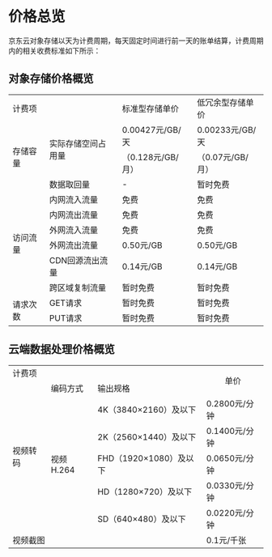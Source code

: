 # 价格总览

京东云对象存储以天为计费周期，每天固定时间进行前一天的账单结算，计费周期内的相关收费标准如下所示：

## 对象存储价格概览

<table>
 <tr>
  <td colspan="2">计费项</td>
  <td>标准型存储单价</td>
  <td>低冗余型存储单价</td>
 </tr>
 <tr>
  <td rowspan="3">存储容量</td>
  <td rowspan="2">实际存储空间占用量</td>
  <td>0.00427元/GB/天</td>
  <td>0.00233元/GB/天</td>
 </tr>
 <tr>
  <td>（0.128元/GB/月）</td>
  <td>（0.07元/GB/月）</td>
 </tr>
 <tr>
  <td>数据取回量</td>
  <td>-</td>
  <td>暂时免费</td>
 </tr>
 <tr>
  <td rowspan="6">访问流量</td>
  <td>内网流入流量</td>
  <td>免费</td>
  <td>免费</td>
 </tr>
 <tr>
  <td>内网流出流量</td>
  <td>免费</td>
  <td>免费</td>
 </tr>
 <tr>
  <td>外网流入流量</td>
  <td>免费</td>
  <td>免费</td>
 </tr>
 <tr>
  <td>外网流出流量</td>
  <td>0.50元/GB</td>
  <td>0.50元/GB</td>
 </tr>
 <tr>
  <td>CDN回源流出流量</td>
  <td>0.14元/GB</td>
  <td>0.14元/GB</td>
 </tr>
 <tr>
  <td>跨区域复制流量</td>
  <td>暂时免费</td>
  <td>暂时免费</td>
 </tr>
 <tr>
  <td rowspan="2">请求次数</td>
  <td>GET请求</td>
  <td>暂时免费</td>
  <td>暂时免费</td>
 </tr>
 <tr>
  <td>PUT请求</td>
  <td>暂时免费</td>
  <td>暂时免费</td>
 </tr>
</table>

## 云端数据处理价格概览

<table>
 <tr>
  <td colspan="3">计费项</td>
  <td rowspan="2" align="center">单价</td>
 </tr>
 <tr>
  <td rowspan="6">视频转码</td>
  <td>编码方式</td>
  <td>输出规格</td>  
 </tr>
 <tr>
  <td rowspan="5">视频H.264</td>
  <td>4K（3840×2160）及以下</td>
  <td>0.2800元/分钟</td>
 </tr>
 <tr>
  <td>2K（2560×1440）及以下</td>
  <td>0.1400元/分钟</td>
 </tr>
 <tr>
  <td>FHD（1920×1080）及以下</td>
  <td>0.0650元/分钟</td>
 </tr>
 <tr>
  <td>HD（1280×720）及以下</td>
  <td>0.0330元/分钟</td>
 <tr>
  <td>SD（640×480）及以下</td>
  <td>0.0220元/分钟</td>
 </tr>
 <tr>
  <td colspan="3">视频截图</td>
  <td>0.1元/千张</td>
 </tr>
<table>
